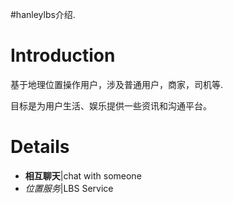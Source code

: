 #hanleylbs介绍.

# Introduction #

基于地理位置操作用户，涉及普通用户，商家，司机等.

目标是为用户生活、娱乐提供一些资讯和沟通平台。

# Details #


  * **相互聊天**|chat with someone
  * _位置服务_|LBS Service
